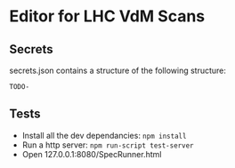 # Editor for LHC VdM Scans

## Secrets

secrets.json contains a structure of the following structure:
```
TODO-
```

## Tests

* Install all the dev dependancies: `npm install `
* Run a http server: `npm run-script test-server`
* Open 127.0.0.1:8080/SpecRunner.html